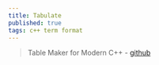 ```yaml
---
title: Tabulate
published: true
tags: c++ term format
---
```

> Table Maker for Modern C++ - [github](https://github.com/p-ranav/tabulate/tree/master)
